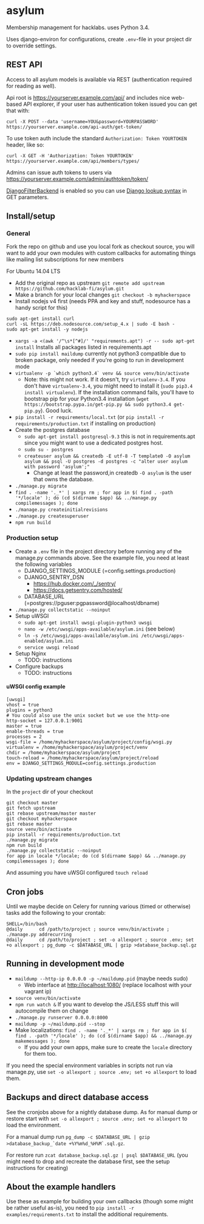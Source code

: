 # asylum

Membership management for hacklabs. uses Python 3.4.

Uses django-environ for configurations, create `.env`-file in your project dir to override settings.

## REST API

Access to all asylum models is available via REST (authentication required for reading as well).

Api root is https://yourserver.example.com/api/ and includes nice web-based API explorer, if
your user has authentication token issued you can get that with:

    curl -X POST --data 'username=YOU&password=YOURPASSWORD'  https://yourserver.example.com/api-auth/get-token/

To use token auth include the standard `Authorization: Token YOURTOKEN` header, like so:

    curl -X GET -H 'Authorization: Token YOURTOKEN' https://yourserver.example.com/api/members/types/

Admins can issue auth tokens to users via https://yourserver.example.com/admin/authtoken/token/

[DjangoFilterBackend][filterbacked] is enabled so you can use [Django lookup syntax][djangoqs] in GET parameters.

[filterbacked]: http://www.django-rest-framework.org/api-guide/filtering/#djangofilterbackend
[djangoqs]: https://docs.djangoproject.com/en/1.8/ref/models/querysets/#field-lookups

## Install/setup

### General

Fork the repo on github and use you local fork as checkout source, you will want to add your own modules
with custom callbacks for automating things like mailing list subscriptions for new members

For Ubuntu 14.04 LTS

  - Add the original repo as upstream `git remote add upstream https://github.com/hacklab-fi/asylum.git`
  - Make a branch for your local changes `git checkout -b myhackerspace`
  - Install nodejs v4 first (needs PPA and key and stuff, nodesource has a handy script for this)

<pre><code>sudo apt-get install curl
curl -sL https://deb.nodesource.com/setup_4.x | sudo -E bash -
sudo apt-get install -y nodejs</code></pre>

  - `xargs -a <(awk '/^\s*[^#]/' "requirements.apt") -r -- sudo apt-get install` Installs all packages listed in requirements.apt
  - `sudo pip install maildump` currently not python3 compatible due to broken package, only needed if you're going to run in development mode
  - `` virtualenv -p `which python3.4` venv && source venv/bin/activate ``
    - Note: this might not work. If it doesn't, try `virtualenv-3.4`.
      If you don't have `virtualenv-3.4`, you might need to install it (`sudo pip3.4 install virtualenv`).
      If the installation command fails, you'll have to bootstrap pip for your Python3.4 installation (`wget https://bootstrap.pypa.io/get-pip.py && sudo python3.4 get-pip.py`).
      Good luck.
  - `pip install -r requirements/local.txt` (or `pip install -r requirements/production.txt` if installing on production)
  - Create the postgres database
    - `sudo apt-get install postgresql-9.3` this is not in requirements.apt since you might want to use a dedicated postgres host.
    - `sudo su - postgres`
    - `createuser asylum && createdb -E utf-8 -T template0 -O asylum asylum && psql -U postgres -d postgres -c "alter user asylum with password 'asylum';"`
      - Change at least the password,in createdb `-O asylum` is the user that owns the database.
  - `./manage.py migrate`
  - `find . -name '._*' | xargs rm ; for app in $( find . -path '*/locale' ); do (cd $(dirname $app) && ../manage.py compilemessages ); done`
  - `./manage.py createinitialrevisions`
  - `./manage.py createsuperuser`
  - `npm run build`

### Production setup

  - Create a `.env` file in the project directory before running any of the manage.py commands above. See the example file, you need at least the following variables
      - DJANGO_SETTINGS_MODULE (=config.settings.production)
      - DJANGO_SENTRY_DSN
        - https://hub.docker.com/_/sentry/
        - https://docs.getsentry.com/hosted/
      - DATABASE_URL (=postgres://pguser:pgpassword@localhost/dbname)
  - `./manage.py collectstatic --noinput`
  - Setup uWSGI
    - `sudo apt-get install uwsgi-plugin-python3 uwsgi`
    - `nano -w /etc/uwsgi/apps-available/asylum.ini` (see below)
    - `ln -s /etc/uwsgi/apps-available/asylum.ini /etc/uwsgi/apps-enabled/asylum.ini`
    - `service uwsgi reload`
  - Setup Nginx
    - TODO: instructions
  - Configure backups
    - TODO: instructions

#### uWSGI config example

<pre><code>[uwsgi]
vhost = true
plugins = python3
# You could also use the unix socket but we use the http-one
http-socket = 127.0.0.1:9001
master = true
enable-threads = true
processes = 2
wsgi-file = /home/myhackerspace/asylum/project/config/wsgi.py
virtualenv = /home/myhackerspace/asylum/project/venv
chdir = /home/myhackerspace/asylum/project
touch-reload = /home/myhackerspace/asylum/project/reload
env = DJANGO_SETTINGS_MODULE=config.settings.production</code></pre>


### Updating upstream changes

In the `project` dir of your checkout

    git checkout master
    git fetch upstream
    git rebase upstream/master master
    git checkout myhackerspace
    git rebase master
    source venv/bin/activate
    pip install -r requirements/production.txt
    ./manage.py migrate
    npm run build
    ./manage.py collectstatic --noinput
    for app in locale */locale; do (cd $(dirname $app) && ../manage.py compilemessages ); done

And assuming you have uWSGI configured `touch reload`

## Cron jobs

Until we maybe decide on Celery for running various (timed or otherwise) tasks add the following to your crontab:

    SHELL=/bin/bash
    @daily      cd /path/to/project ; source venv/bin/activate ; ./manage.py addrecurring
    @daily      cd /path/to/project ; set -o allexport ; source .env; set +o allexport ; pg_dump -c $DATABASE_URL | gzip >database_backup.sql.gz

## Running in development mode

  - `maildump --http-ip 0.0.0.0 -p ~/maildump.pid` (maybe needs sudo)
    - Web interface at <http://localhost:1080/> (replace localhost with your vagrant ip)
  - `source venv/bin/activate`
  - `npm run watch &` If you want to develop the JS/LESS stuff this will autocompile them on change
  - `./manage.py runserver 0.0.0.0:8000`
  - `maildump -p ~/maildump.pid --stop`
  - Make localizations: `find . -name '._*' | xargs rm ; for app in $( find . -path '*/locale' ); do (cd $(dirname $app) && ../manage.py makemessages ); done`
    - If you add your own apps, make sure to create the `locale` directory for them too.

If you need the special environment variables in scripts not run via manage.py, use `set -o allexport ; source .env; set +o allexport` to load them.

## Backups and direct database access

See the cronjobs above for a nightly database dump. As for manual dump or restore start with  `set -o allexport ; source .env; set +o allexport` to load the environment.

For a manual dump run ```pg_dump -c $DATABASE_URL | gzip >database_backup_`date +%Y%m%d_%H%M`.sql.gz```.

For restore run ```zcat database_backup.sql.gz | psql $DATABASE_URL``` (you might need to drop and recreate the database first, see the setup instructions for creating)

## About the example handlers

Use these as example for building your own callbacks (though some might be rather useful as-is), you need to `pip install -r examples/requirements.txt` to install
the additional requirements.
